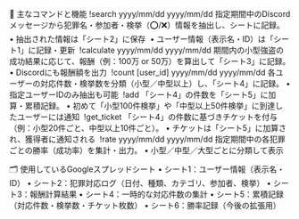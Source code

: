 🔧 主なコマンドと機能
!search yyyy/mm/dd yyyy/mm/dd
指定期間中のDiscordメッセージから犯罪名・参加者・検挙（⭕/❌）情報を抽出し、シートに記録。
	•	抽出された情報は「シート2」に保存 
	•	ユーザー情報（表示名・ID）は「シート1」に記録・更新 
!calculate yyyy/mm/dd yyyy/mm/dd
期間内の小型強盗の成功結果に応じて、報酬（例：100万 or 50万）を算出して「シート3」に記録。
	•	Discordにも報酬額を出力 
!count [user_id] yyyy/mm/dd yyyy/mm/dd
各ユーザーの対応件数・検挙数を分類（小型／中型以上）し、「シート4」に記録。
	•	指定ユーザーIDのみ抽出も可能 
!add
「シート4」の件数を「シート5」に加算・累積記録。
	•	初めて「小型100件検挙」や「中型以上50件検挙」に到達したユーザーには通知 
!get_ticket
「シート4」の件数に基づきチケットを付与（例：小型20件ごと、中型以上10件ごと）。
	•	チケットは「シート5」に加算され、獲得者に通知される 
!rate yyyy/mm/dd yyyy/mm/dd
指定期間中の各犯罪ごとの勝率（成功率）を集計・出力。
	•	小型／中型／大型ごとに分類して表示

🗂 使用しているGoogleスプレッドシート
	•	シート1：ユーザー情報（表示名・ID）
	•	シート2：犯罪対応ログ（日付、種類、カテゴリ、参加者、検挙）
	•	シート3：報酬計算結果
	•	シート4：一時的な対応件数の集計
	•	シート5：累積記録（対応件数・検挙数・チケット枚数）
	•	シート6：勝率記録（今後の拡張用） 